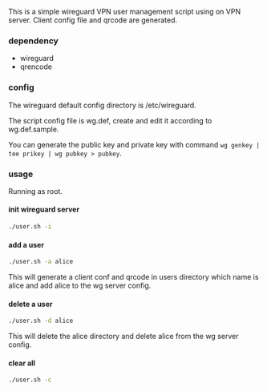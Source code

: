This is a simple wireguard VPN user management script using on VPN server.
Client config file and qrcode are generated.

### dependency

* wireguard
* qrencode

### config
The wireguard default config directory is /etc/wireguard.

The script config file is wg.def, create and edit it according to wg.def.sample.

You can generate the public key and private key with command `wg genkey | tee prikey | wg pubkey > pubkey`.

### usage

Running as root.

#### init wireguard server

```bash
./user.sh -i
```

#### add a user

```bash
./user.sh -a alice
```

This will generate a client conf and qrcode in users directory which name is alice
and add alice to the wg server config.

#### delete a user

```bash
./user.sh -d alice
```
This will delete the alice directory and delete alice from the wg server config.

#### clear all

```bash
./user.sh -c
```
